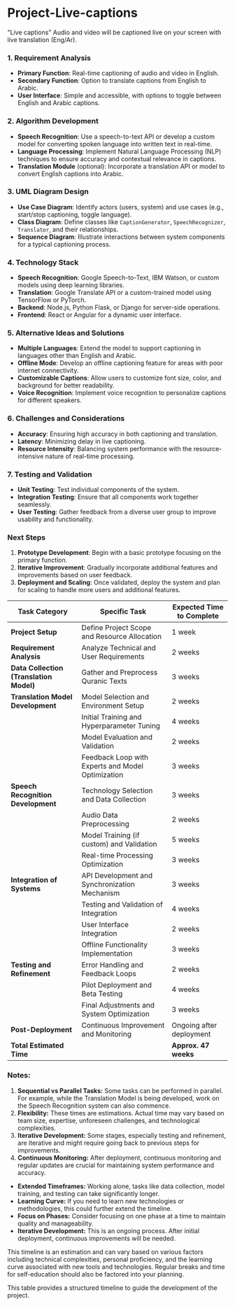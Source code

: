 # Project-Live-captions
"Live captions" Audio and video will be captioned live on your screen with live translation (Eng/Ar).

### 1. **Requirement Analysis**
   - **Primary Function**: Real-time captioning of audio and video in English.
   - **Secondary Function**: Option to translate captions from English to Arabic.
   - **User Interface**: Simple and accessible, with options to toggle between English and Arabic captions.

### 2. **Algorithm Development**
   - **Speech Recognition**: Use a speech-to-text API or develop a custom model for converting spoken language into written text in real-time.
   - **Language Processing**: Implement Natural Language Processing (NLP) techniques to ensure accuracy and contextual relevance in captions.
   - **Translation Module** (optional): Incorporate a translation API or model to convert English captions into Arabic.

### 3. **UML Diagram Design**
   - **Use Case Diagram**: Identify actors (users, system) and use cases (e.g., start/stop captioning, toggle language).
   - **Class Diagram**: Define classes like `CaptionGenerator`, `SpeechRecognizer`, `Translator`, and their relationships.
   - **Sequence Diagram**: Illustrate interactions between system components for a typical captioning process.

### 4. **Technology Stack**
   - **Speech Recognition**: Google Speech-to-Text, IBM Watson, or custom models using deep learning libraries.
   - **Translation**: Google Translate API or a custom-trained model using TensorFlow or PyTorch.
   - **Backend**: Node.js, Python Flask, or Django for server-side operations.
   - **Frontend**: React or Angular for a dynamic user interface.

### 5. **Alternative Ideas and Solutions**
   - **Multiple Languages**: Extend the model to support captioning in languages other than English and Arabic.
   - **Offline Mode**: Develop an offline captioning feature for areas with poor internet connectivity.
   - **Customizable Captions**: Allow users to customize font size, color, and background for better readability.
   - **Voice Recognition**: Implement voice recognition to personalize captions for different speakers.

### 6. **Challenges and Considerations**
   - **Accuracy**: Ensuring high accuracy in both captioning and translation.
   - **Latency**: Minimizing delay in live captioning.
   - **Resource Intensity**: Balancing system performance with the resource-intensive nature of real-time processing.

### 7. **Testing and Validation**
   - **Unit Testing**: Test individual components of the system.
   - **Integration Testing**: Ensure that all components work together seamlessly.
   - **User Testing**: Gather feedback from a diverse user group to improve usability and functionality.

### Next Steps
1. **Prototype Development**: Begin with a basic prototype focusing on the primary function.
2. **Iterative Improvement**: Gradually incorporate additional features and improvements based on user feedback.
3. **Deployment and Scaling**: Once validated, deploy the system and plan for scaling to handle more users and additional features.



| Task Category                          | Specific Task                                        | Expected Time to Complete  |
|----------------------------------------|------------------------------------------------------|----------------------------|
| **Project Setup**                      | Define Project Scope and Resource Allocation         | 1 week                     |
| **Requirement Analysis**               | Analyze Technical and User Requirements              | 2 weeks                    |
| **Data Collection (Translation Model)**| Gather and Preprocess Quranic Texts                  | 3 weeks                    |
| **Translation Model Development**      | Model Selection and Environment Setup                | 2 weeks                    |
|                                        | Initial Training and Hyperparameter Tuning           | 4 weeks                    |
|                                        | Model Evaluation and Validation                      | 2 weeks                    |
|                                        | Feedback Loop with Experts and Model Optimization    | 3 weeks                    |
| **Speech Recognition Development**     | Technology Selection and Data Collection             | 3 weeks                    |
|                                        | Audio Data Preprocessing                             | 2 weeks                    |
|                                        | Model Training (if custom) and Validation            | 5 weeks                    |
|                                        | Real-time Processing Optimization                    | 3 weeks                    |
| **Integration of Systems**             | API Development and Synchronization Mechanism        | 3 weeks                    |
|                                        | Testing and Validation of Integration                | 4 weeks                    |
|                                        | User Interface Integration                           | 2 weeks                    |
|                                        | Offline Functionality Implementation                 | 3 weeks                    |
| **Testing and Refinement**             | Error Handling and Feedback Loops                    | 2 weeks                    |
|                                        | Pilot Deployment and Beta Testing                    | 4 weeks                    |
|                                        | Final Adjustments and System Optimization            | 3 weeks                    |
| **Post-Deployment**                    | Continuous Improvement and Monitoring                | Ongoing after deployment   |
| **Total Estimated Time**               |                                                      | **Approx. 47 weeks**       |


### Notes:
1. **Sequential vs Parallel Tasks:** Some tasks can be performed in parallel. For example, while the Translation Model is being developed, work on the Speech Recognition system can also commence.
2. **Flexibility:** These times are estimations. Actual time may vary based on team size, expertise, unforeseen challenges, and technological complexities.
3. **Iterative Development:** Some stages, especially testing and refinement, are iterative and might require going back to previous steps for improvements.
4. **Continuous Monitoring:** After deployment, continuous monitoring and regular updates are crucial for maintaining system performance and accuracy.

- **Extended Timeframes:** Working alone, tasks like data collection, model training, and testing can take significantly longer.
- **Learning Curve:** If you need to learn new technologies or methodologies, this could further extend the timeline.
- **Focus on Phases:** Consider focusing on one phase at a time to maintain quality and manageability.
- **Iterative Development:** This is an ongoing process. After initial deployment, continuous improvements will be needed.

This timeline is an estimation and can vary based on various factors including technical complexities, personal proficiency, and the learning curve associated with new tools and technologies. Regular breaks and time for self-education should also be factored into your planning.

This table provides a structured timeline to guide the development of the project.

